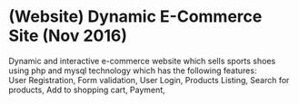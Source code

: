 # (Website) Dynamic E-Commerce Site (Nov 2016)
Dynamic and interactive e-commerce website which sells sports shoes using php and mysql technology which has the following features:  
User Registration, Form validation, User Login, Products Listing, Search for products, Add to shopping cart, Payment,
